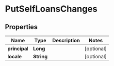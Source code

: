 

# PutSelfLoansChanges

## Properties

Name | Type | Description | Notes
------------ | ------------- | ------------- | -------------
**principal** | **Long** |  |  [optional]
**locale** | **String** |  |  [optional]



